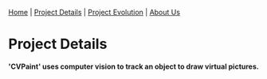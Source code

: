 [Home](index)  |  [Project Details](project_details)  |  [Project Evolution](evolution)  |  [About Us](about)

# Project Details

#### 'CVPaint' uses computer vision to track an object to draw virtual pictures.


